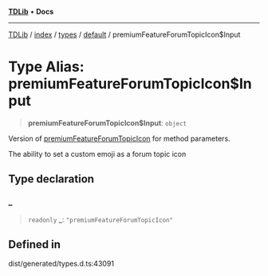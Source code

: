 [**TDLib**](../../../../../../README.md) • **Docs**

***

[TDLib](../../../../../../modules.md) / [index](../../../../../README.md) / [types](../../../README.md) / [default](../README.md) / premiumFeatureForumTopicIcon$Input

# Type Alias: premiumFeatureForumTopicIcon$Input

> **premiumFeatureForumTopicIcon$Input**: `object`

Version of [premiumFeatureForumTopicIcon](premiumFeatureForumTopicIcon.md) for method parameters.

The ability to set a custom emoji as a forum topic icon

## Type declaration

### \_

> `readonly` **\_**: `"premiumFeatureForumTopicIcon"`

## Defined in

dist/generated/types.d.ts:43091
